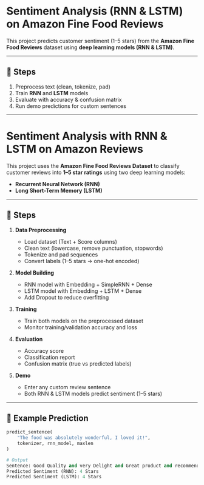 # Sentiment Analysis (RNN & LSTM) on Amazon Fine Food Reviews

This project predicts customer sentiment (1–5 stars) from the **Amazon Fine Food Reviews** dataset using **deep learning models (RNN & LSTM)**.

---

## 🔹 Steps
1. Preprocess text (clean, tokenize, pad)
2. Train **RNN** and **LSTM** models
3. Evaluate with accuracy & confusion matrix
4. Run demo predictions for custom sentences

---

# Sentiment Analysis with RNN & LSTM on Amazon Reviews

This project uses the **Amazon Fine Food Reviews Dataset** to classify customer reviews into **1–5 star ratings** using two deep learning models:
- **Recurrent Neural Network (RNN)**
- **Long Short-Term Memory (LSTM)**

---

## 🚀 Steps

1. **Data Preprocessing**
   - Load dataset (Text + Score columns)
   - Clean text (lowercase, remove punctuation, stopwords)
   - Tokenize and pad sequences
   - Convert labels (1–5 stars → one-hot encoded)

2. **Model Building**
   - RNN model with Embedding + SimpleRNN + Dense
   - LSTM model with Embedding + LSTM + Dense
   - Add Dropout to reduce overfitting

3. **Training**
   - Train both models on the preprocessed dataset
   - Monitor training/validation accuracy and loss

4. **Evaluation**
   - Accuracy score
   - Classification report
   - Confusion matrix (true vs predicted labels)

5. **Demo**
   - Enter any custom review sentence
   - Both RNN & LSTM models predict sentiment (1–5 stars)

---

## 🧩 Example Prediction
```python
predict_sentence(
    "The food was absolutely wonderful, I loved it!",
    tokenizer, rnn_model, maxlen
)

# Output
Sentence: Good Quality and very Delight and Great product and recommended!
Predicted Sentiment (RNN): 4 Stars
Predicted Sentiment (LSTM): 4 Stars
